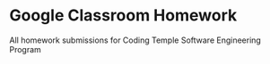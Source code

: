 # Google Classroom Homework
 All homework submissions for Coding Temple Software Engineering Program
